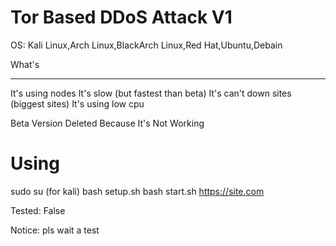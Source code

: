 # Tor Based DDoS Attack V1

OS: Kali Linux,Arch Linux,BlackArch Linux,Red Hat,Ubuntu,Debain


What's

---------------------------------------------------------------
It's using nodes
It's slow (but fastest than beta)
It's can't down sites (biggest sites)
It's using low cpu


Beta Version Deleted Because It's Not Working



Using
=================
sudo su (for kali)
bash setup.sh
bash start.sh https://site.com



Tested: False




Notice: pls wait a test
